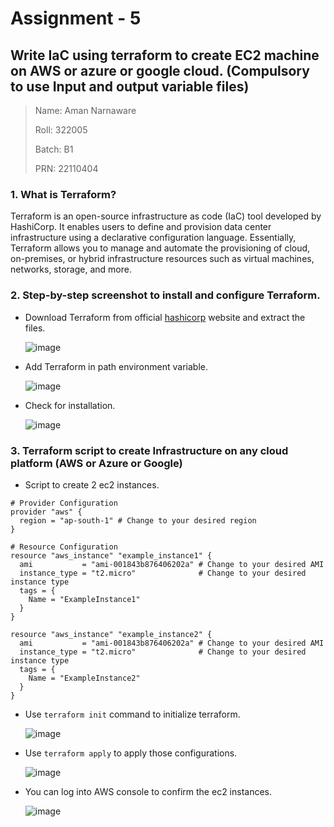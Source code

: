 # Assignment - 5
## Write IaC using terraform to create EC2 machine on AWS or azure or google cloud. (Compulsory to use Input and output variable files)

>Name: Aman Narnaware
>
>Roll: 322005
>
>Batch: B1
>
>PRN: 22110404

### 1.  What is Terraform?

Terraform is an open-source infrastructure as code (IaC) tool developed by HashiCorp. It enables users to define and provision data center infrastructure using a declarative configuration language. Essentially, Terraform allows you to manage and automate the provisioning of cloud, on-premises, or hybrid infrastructure resources such as virtual machines, networks, storage, and more.

### 2. Step-by-step screenshot to install and configure Terraform.

-  Download Terraform from official [hashicorp](https://developer.hashicorp.com/terraform/install#windows) website and extract the files.

   ![image](https://github.com/RealBeazt/Cloud_Assignments/assets/113709187/25e330ee-1128-46dd-9858-af6ff686d36e)

-  Add Terraform in path environment variable.

   ![image](https://github.com/RealBeazt/Cloud_Assignments/assets/113709187/59a1262c-584e-4818-adf0-67a1c92c50c2)

-  Check for installation.

   ![image](https://github.com/RealBeazt/Cloud_Assignments/assets/113709187/5c4d92cd-fcff-46d5-9fc6-e794473ca5cf)

### 3. Terraform script to create Infrastructure on any cloud platform (AWS or Azure or Google)

-  Script to create 2 ec2 instances.

```
# Provider Configuration
provider "aws" {
  region = "ap-south-1" # Change to your desired region
}

# Resource Configuration
resource "aws_instance" "example_instance1" {
  ami           = "ami-001843b876406202a" # Change to your desired AMI
  instance_type = "t2.micro"              # Change to your desired instance type
  tags = {
    Name = "ExampleInstance1"
  }
}

resource "aws_instance" "example_instance2" {
  ami           = "ami-001843b876406202a" # Change to your desired AMI
  instance_type = "t2.micro"              # Change to your desired instance type
  tags = {
    Name = "ExampleInstance2"
  }
}

```

-   Use `terraform init` command to initialize terraform.

    ![image](https://github.com/RealBeazt/Cloud_Assignments/assets/113709187/5eacb355-53d5-4272-b728-ad684bf2700d)

-   Use `terraform apply` to apply those configurations.

    ![image](https://github.com/RealBeazt/Cloud_Assignments/assets/113709187/16da6151-8d3c-4166-b155-4ef4d066d886)

-   You can log into AWS console to confirm the ec2 instances.

    ![image](https://github.com/RealBeazt/Cloud_Assignments/assets/113709187/e0fcbf18-f5c4-45cf-aa02-07bf4808cb34)

